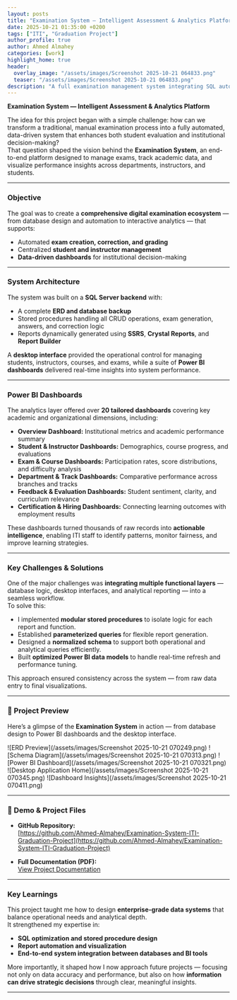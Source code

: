 ```yaml
---
layout: posts
title: "Examination System — Intelligent Assessment & Analytics Platform"
date: 2025-10-21 01:35:00 +0200
tags: ["ITI", "Graduation Project"]
author_profile: true
author: Ahmed Almahey
categories: [work]
highlight_home: true
header:
  overlay_image: "/assets/images/Screenshot 2025-10-21 064833.png"
  teaser: "/assets/images/Screenshot 2025-10-21 064833.png"
description: "A full examination management system integrating SQL automation, stored procedures, and Power BI analytics to streamline academic evaluation and institutional performance tracking."
---
```


**Examination System — Intelligent Assessment & Analytics Platform**

The idea for this project began with a simple challenge: how can we transform a traditional, manual examination process into a fully automated, data-driven system that enhances both student evaluation and institutional decision-making?  
That question shaped the vision behind the **Examination System**, an end-to-end platform designed to manage exams, track academic data, and visualize performance insights across departments, instructors, and students.

---

### Objective

The goal was to create a **comprehensive digital examination ecosystem** — from database design and automation to interactive analytics — that supports:
- Automated **exam creation, correction, and grading**
- Centralized **student and instructor management**
- **Data-driven dashboards** for institutional decision-making

---

###  System Architecture

The system was built on a **SQL Server backend** with:
- A complete **ERD and database backup**
- Stored procedures handling all CRUD operations, exam generation, answers, and correction logic  
- Reports dynamically generated using **SSRS**, **Crystal Reports**, and **Report Builder**

A **desktop interface** provided the operational control for managing students, instructors, courses, and exams, while a suite of **Power BI dashboards** delivered real-time insights into system performance.

---

###  Power BI Dashboards

The analytics layer offered over **20 tailored dashboards** covering key academic and organizational dimensions, including:

- **Overview Dashboard:** Institutional metrics and academic performance summary  
- **Student & Instructor Dashboards:** Demographics, course progress, and evaluations  
- **Exam & Course Dashboards:** Participation rates, score distributions, and difficulty analysis  
- **Department & Track Dashboards:** Comparative performance across branches and tracks  
- **Feedback & Evaluation Dashboards:** Student sentiment, clarity, and curriculum relevance  
- **Certification & Hiring Dashboards:** Connecting learning outcomes with employment results  

These dashboards turned thousands of raw records into **actionable intelligence**, enabling ITI staff to identify patterns, monitor fairness, and improve learning strategies.

---

###  Key Challenges & Solutions

One of the major challenges was **integrating multiple functional layers** — database logic, desktop interfaces, and analytical reporting — into a seamless workflow.  
To solve this:
- I implemented **modular stored procedures** to isolate logic for each report and function.
- Established **parameterized queries** for flexible report generation.
- Designed a **normalized schema** to support both operational and analytical queries efficiently.
- Built **optimized Power BI data models** to handle real-time refresh and performance tuning.

This approach ensured consistency across the system — from raw data entry to final visualizations.

---

### 📸 Project Preview

Here’s a glimpse of the **Examination System** in action — from database design to Power BI dashboards and the desktop interface.

![ERD Preview](/assets/images/Screenshot 2025-10-21 070249.png)
![Schema Diagram](/assets/images/Screenshot 2025-10-21 070313.png)
![Power BI Dashboard](/assets/images/Screenshot 2025-10-21 070321.png)
![Desktop Application Home](/assets/images/Screenshot 2025-10-21 070345.png)
![Dashboard Insights](/assets/images/Screenshot 2025-10-21 070411.png)

---

### 🔗 Demo & Project Files

- **GitHub Repository:**  
  [https://github.com/Ahmed-Almahey/Examination-System-ITI-Graduation-Project](https://github.com/Ahmed-Almahey/Examination-System-ITI-Graduation-Project)

- **Full Documentation (PDF):**  
  [View Project Documentation](/assets/docs/Graduation-Project.pdf)

---

###  Key Learnings

This project taught me how to design **enterprise-grade data systems** that balance operational needs and analytical depth.  
It strengthened my expertise in:
- **SQL optimization and stored procedure design**
- **Report automation and visualization**
- **End-to-end system integration between databases and BI tools**

More importantly, it shaped how I now approach future projects — focusing not only on data accuracy and performance, but also on how **information can drive strategic decisions** through clear, meaningful insights.

---
